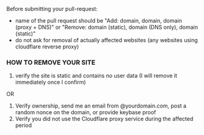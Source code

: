 Before submitting your pull-request:

 - name of the pull request should be "Add: domain, domain, domain (proxy + DNS)" or "Remove: domain (static), domain (DNS only), domain (static)"
 - do not ask for removal of actually affected websites (any websites using cloudflare reverse proxy)

### HOW TO REMOVE YOUR SITE
1. verify the site is static and contains no user data (I will remove it immediately once I confirm)  

OR  

1. Verify ownership, send me an email from @yourdomain.com, post a random nonce on the domain, or provide keybase proof
2. Verify you did not use the Cloudflare proxy service during the affected period 
